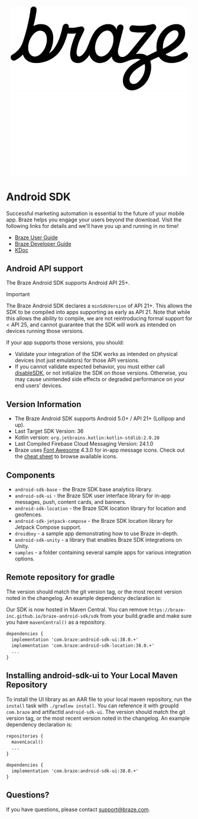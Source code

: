 <p align="center">
  <img width="480" alt="Braze Logo" src=".github/assets/logo-light.png#gh-light-mode-only" />
  <img width="480" alt="Braze Logo" src=".github/assets/logo-dark.png#gh-dark-mode-only" />
</p>

# Android SDK

Successful marketing automation is essential to the future of your mobile app. Braze helps you engage your users beyond the download. Visit the following links for details and we'll have you up and running in no time!

- [Braze User Guide](https://www.braze.com/docs/user_guide/introduction/ "Braze User Guide")
- [Braze Developer Guide](https://www.braze.com/docs/developer_guide/platforms/android/sdk_integration/ "Braze Developer Guide")
- [KDoc](https://braze-inc.github.io/braze-android-sdk/kdoc/ "Braze Android SDK Class Documentation")

## Android API support

The Braze Android SDK supports Android API 25+.

> [!IMPORTANT]
> The Braze Android SDK declares a `minSdkVersion` of API 21+. This allows the SDK to be compiled into apps supporting as early as API 21. Note that while this allows the ability to compile, we are not reintroducing formal support for < API 25, and cannot guarantee that the SDK will work as intended on devices running those versions.
> 
> If your app supports those versions, you should:
> - Validate your integration of the SDK works as intended on physical devices (not just emulators) for those API versions.
> - If you cannot validate expected behavior, you must either call [disableSDK](https://braze-inc.github.io/braze-android-sdk/kdoc/braze-android-sdk/com.braze/-braze/-companion/disable-sdk.html), or not initialize the SDK on those versions. Otherwise, you may cause unintended side effects or degraded performance on your end users’ devices.

## Version Information

- The Braze Android SDK supports Android 5.0+ / API 21+ (Lollipop and up).
- Last Target SDK Version: 36
- Kotlin version: `org.jetbrains.kotlin:kotlin-stdlib:2.0.20`
- Last Compiled Firebase Cloud Messaging Version: 24.1.0
- Braze uses [Font Awesome](https://fontawesome.com/v4/) 4.3.0 for in-app message icons. Check out the [cheat sheet](https://fontawesome.com/v4/cheatsheet/) to browse available icons.

## Components

- `android-sdk-base` - the Braze SDK base analytics library.
- `android-sdk-ui` - the Braze SDK user interface library for in-app messages, push, content cards, and banners.
- `android-sdk-location` - the Braze SDK location library for location and geofences.
- `android-sdk-jetpack-compose` - the Braze SDK location library for Jetpack Compose support.
- `droidboy` - a sample app demonstrating how to use Braze in-depth.
- `android-sdk-unity` - a library that enables Braze SDK integrations on Unity.
- `samples` - a folder containing several sample apps for various integration options.

## Remote repository for gradle
The version should match the git version tag, or the most recent version noted in the changelog. An example dependency declaration is:

Our SDK is now hosted in Maven Central. You can remove `https://braze-inc.github.io/braze-android-sdk/sdk` from your build.gradle and make sure you have `mavenCentral()` as a repository.

```
dependencies {
  implementation 'com.braze:android-sdk-ui:38.0.+'
  implementation 'com.braze:android-sdk-location:38.0.+'
  ...
}
```

## Installing android-sdk-ui to Your Local Maven Repository
To install the UI library as an AAR file to your local maven repository, run the `install` task with
`./gradlew install`. You can reference it with groupId `com.braze` and artifactId `android-sdk-ui`. The version should
match the git version tag, or the most recent version noted in the changelog. An example dependency declaration is:

```
repositories {
  mavenLocal()
  ...
}
```

```
dependencies {
  implementation 'com.braze:android-sdk-ui:38.0.+'
}
```

## Questions?

If you have questions, please contact [support@braze.com](mailto:support@braze.com).
